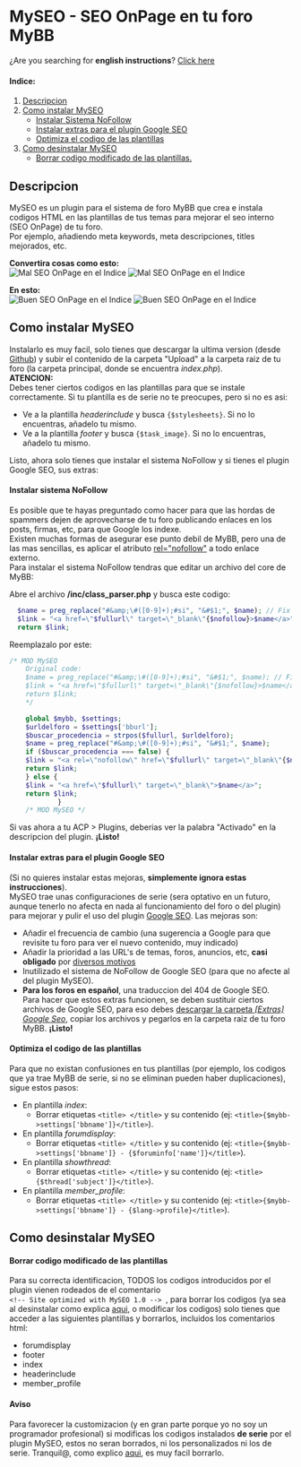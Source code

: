# MySEO - SEO OnPage en tu foro MyBB  

¿Are you searching for **english instructions**? [Click here](https://github.com/BitLiberal/MySEO/blob/master/README.es.md)  

#### Indice:
 1. [Descripcion](#descripcion)
 2. [Como instalar MySEO](#como-instalar-myseo)
    * [Instalar Sistema NoFollow](#instalar-sistema-nofollow)
	* [Instalar extras para el plugin Google SEO](#instalar-extras-para-el-plugin-google-seo)
    * [Optimiza el codigo de las plantillas](#optimiza-el-codigo-de-las-plantillas)
 3. [Como desinstalar MySEO](#como-desinstalar-myseo)
    * [Borrar codigo modificado de las plantillas.](#borrar-codigo-modificado-de-las-plantillas)

## Descripcion
MySEO es un plugin para el sistema de foro MyBB que crea e instala codigos HTML en las plantillas de tus temas para mejorar el seo interno (SEO OnPage) de tu foro.  
Por ejemplo, añadiendo meta keywords, meta descripciones, titles mejorados, etc.

**Convertira cosas como esto:**  
![Mal SEO OnPage en el Indice](http://i.imgur.com/L2agGob.png)
![Mal SEO OnPage en el Indice](http://i.imgur.com/3i6UbnI.png) 

**En esto:**  
![Buen SEO OnPage en el Indice](http://i.imgur.com/M2ajMql.png) 
![Buen SEO OnPage en el Indice](http://i.imgur.com/LJkB0EG.png)

## Como instalar MySEO

Instalarlo es muy facil, solo tienes que descargar la ultima version (desde [Github](https://github.com/BitLiberal/MySEO)) y subir el contenido de la carpeta "Upload" a la carpeta raiz de tu foro (la carpeta principal, donde se encuentra *index.php*).  
**ATENCION:**  
Debes tener ciertos codigos en las plantillas para que se instale correctamente. Si tu plantilla es de serie no te preocupes, pero si no es asi:
* Ve a la plantilla *headerinclude* y busca `{$stylesheets}`. Si no lo encuentras, añadelo tu mismo.
* Ve a la plantilla *footer* y busca `{$task_image}`. Si no lo encuentras, añadelo tu mismo.

Listo, ahora solo tienes que instalar el sistema NoFollow y si tienes el plugin Google SEO, sus extras:

#### Instalar sistema NoFollow
Es posible que te hayas preguntado como hacer para que las hordas de spammers dejen de aprovecharse de tu foro publicando enlaces en los posts, firmas, etc, para que Google los indexe.  
Existen muchas formas de asegurar ese punto debil de MyBB, pero una de las mas sencillas, es aplicar el atributo [rel="nofollow"](http://es.wikipedia.org/wiki/Nofollow) a todo enlace externo.  
Para instalar el sistema NoFollow tendras que editar un archivo del core de MyBB:

Abre el archivo **/inc/class_parser.php** y busca este codigo:
  ````php
    $name = preg_replace("#&amp;\#([0-9]+);#si", "&#$1;", $name); // Fix & but allow unicode
    $link = "<a href=\"$fullurl\" target=\"_blank\"{$nofollow}>$name</a>";
    return $link;
 ````
 
 Reemplazalo por este:
````php
/* MOD MySEO
    Original code:
    $name = preg_replace("#&amp;\#([0-9]+);#si", "&#$1;", $name); // Fix & but allow unicode
    $link = "<a href=\"$fullurl\" target=\"_blank\"{$nofollow}>$name</a>";
    return $link;
    */

    global $mybb, $settings;
    $urldelforo = $settings['bburl'];
    $buscar_procedencia = strpos($fullurl, $urldelforo);
    $name = preg_replace("#&amp;\#([0-9]+);#si", "&#$1;", $name);
    if ($buscar_procedencia === false) {
    $link = "<a rel=\"nofollow\" href=\"$fullurl\" target=\"_blank\"{$nofollow}>$name</a>";
    return $link;
    } else {
    $link = "<a href=\"$fullurl\" target=\"_blank\">$name</a>";
    return $link;
            }
    /* MOD MySEO */
````
Si vas ahora a tu ACP > Plugins, deberias ver la palabra "Activado" en la descripcion del plugin. **¡Listo!**

#### Instalar extras para el plugin Google SEO
(Si no quieres instalar estas mejoras, **simplemente ignora estas instrucciones**).  
MySEO trae unas configuraciones de serie (sera optativo en un futuro, aunque tenerlo no afecta en nada al funcionamiento del foro o del plugin) para mejorar y pulir el uso del plugin [Google SEO](http://mods.mybb.com/view/google-seo).
Las mejoras son:  
 * Añadir el frecuencia de cambio (una sugerencia a Google para que revisite tu foro para ver el nuevo contenido, muy indicado)
 * Añadir la prioridad a las URL's de temas, foros, anuncios, etc, **casi obligado** por [diversos motivos](https://github.com/BitLiberal/MySEO/wiki/En-construccion---Coming-soon#en-construccion)
 * Inutilizado el sistema de NoFollow de Google SEO (para que no afecte al del plugin MySEO). 
 * **Para los foros en español**, una traduccion del 404 de Google SEO.  
Para hacer que estos extras funcionen, se deben sustituir ciertos archivos de Google SEO, para eso debes [descargar la carpeta *[Extras] Google Seo*](https://github.com/BitLiberal/MySEO/tree/master/%5BExtras%5D%20Google%20SEO), copiar los archivos y pegarlos en la carpeta raiz de tu foro MyBB. **¡Listo!**


#### Optimiza el codigo de las plantillas
Para que no existan confusiones en tus plantillas (por ejemplo, los codigos que ya trae MyBB de serie, si no se eliminan pueden haber duplicaciones), sigue estos pasos:  
* En plantilla *index*:
	* Borrar etiquetas `<title> </title>` y su contenido (ej: `<title>{$mybb->settings['bbname']}</title>`).
* En plantilla *forumdisplay*:
    * Borrar etiquetas `<title> </title>` y su contenido (ej: `<title>{$mybb->settings['bbname']} - {$foruminfo['name']}</title>`).
* En plantilla *showthread*:
	* Borrar etiquetas `<title> </title>` y su contenido (ej: `<title>{$thread['subject']}</title>`).
* En plantilla *member_profile*:
	* Borrar etiquetas `<title> </title>` y su contenido (ej: `<title>{$mybb->settings['bbname']} - {$lang->profile}</title>`).

## Como desinstalar MySEO

#### Borrar codigo modificado de las plantillas
Para su correcta identificacion, TODOS los codigos introducidos por el plugin vienen rodeados de el comentario  
`<!-- Site optimized with MySEO 1.0 --> `, para borrar los codigos (ya sea al desinstalar como explica [aqui](#aviso), o modificar los codigos) solo tienes que acceder a las siguientes plantillas y borrarlos, incluidos los comentarios html:
* forumdisplay
* footer
* index
* headerinclude
* member_profile


#### Aviso
Para favorecer la customizacion (y en gran parte porque yo no soy un programador profesional) si modificas los codigos instalados **de serie** por el plugin MySEO, estos no seran borrados, ni los personalizados ni los de serie.
Tranquil@, como explico [aqui](#borrar-codigo-modificado-de-las-plantillas), es muy facil borrarlo.